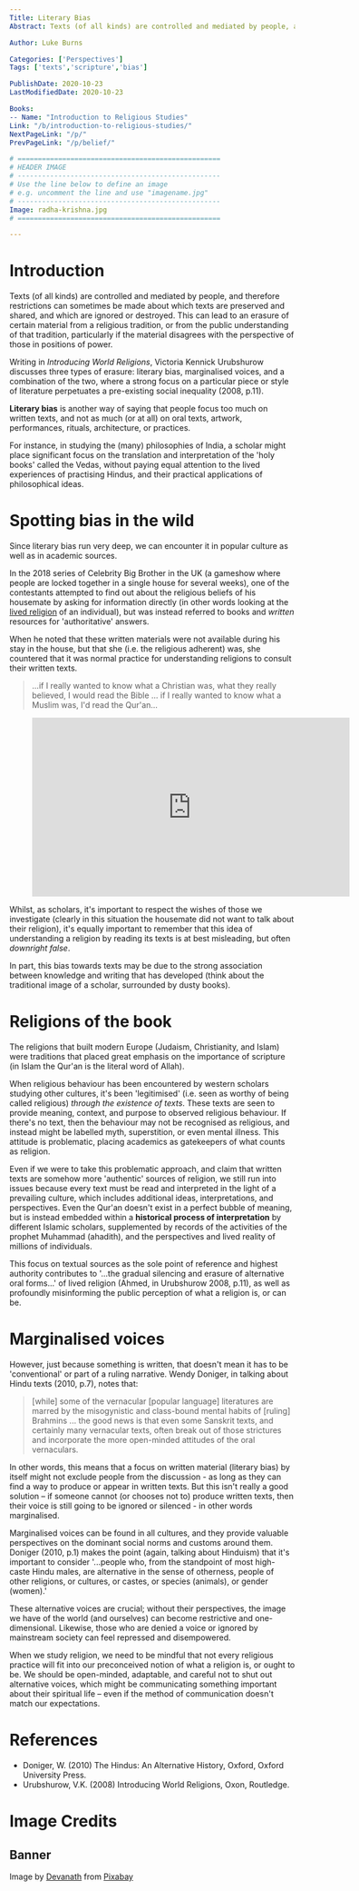 ```yaml
---
Title: Literary Bias
Abstract: Texts (of all kinds) are controlled and mediated by people, and therefore restrictions can sometimes be made about which texts are preserved and shared, and which are ignored or destroyed. This can lead to an erasure of certain material from a religious tradition, or from the public understanding of that tradition, particularly if the material disagrees with the perspective of those in positions of power.

Author: Luke Burns

Categories: ['Perspectives']
Tags: ['texts','scripture','bias']

PublishDate: 2020-10-23
LastModifiedDate: 2020-10-23

Books:
-- Name: "Introduction to Religious Studies"
Link: "/b/introduction-to-religious-studies/"
NextPageLink: "/p/"
PrevPageLink: "/p/belief/"

# ==================================================
# HEADER IMAGE
# --------------------------------------------------
# Use the line below to define an image
# e.g. uncomment the line and use "imagename.jpg"
# --------------------------------------------------
Image: radha-krishna.jpg
# ==================================================

---
```

# Introduction
Texts (of all kinds) are controlled and mediated by people, and therefore restrictions can sometimes be made about which texts are preserved and shared, and which are ignored or destroyed. This can lead to an erasure of certain material from a religious tradition, or from the public understanding of that tradition, particularly if the material disagrees with the perspective of those in positions of power.

Writing in *Introducing World Religions*, Victoria Kennick Urubshurow discusses three types of erasure: literary bias, marginalised voices, and a combination of the two, where a strong focus on a particular piece or style of literature perpetuates a pre-existing social inequality (2008, p.11).

**Literary bias** is another way of saying that people focus too much on written texts, and not as much (or at all) on oral texts, artwork, performances, rituals, architecture, or practices. 

For instance, in studying the (many) philosophies of India, a scholar might place significant focus on the translation and interpretation of the 'holy books' called the Vedas, without paying equal attention to the lived experiences of practising Hindus, and their practical applications of philosophical ideas.

# Spotting bias in the wild
Since literary bias run very deep, we can encounter it in popular culture as well as in academic sources.

In the 2018 series of Celebrity Big Brother in the UK (a gameshow where people are locked together in a single house for several weeks), one of the contestants attempted to find out about the religious beliefs of his housemate by asking for information directly (in other words looking at the [lived religion](/p/lived-religion) of an individual), but was instead referred to books and *written* resources for 'authoritative' answers. 

When he noted that these written materials were not available during his stay in the house, but that she (i.e. the religious adherent) was, she countered that it was normal practice for understanding religions to consult their written texts.

>...if I really wanted to know what a Christian was, what they really believed, I would read the Bible ... if I really wanted to know what a Muslim was, I'd read the Qur'an...

<figure class="image is-16by9">
    <iframe class="has-ratio" width="560" height="315" src="https://www.youtube.com/embed/ZTFueQbe-yo" frameborder="0" allow="accelerometer; autoplay; clipboard-write; encrypted-media; gyroscope; picture-in-picture" allowfullscreen></iframe>
</figure>

Whilst, as scholars, it's important to respect the wishes of those we investigate (clearly in this situation the housemate did not want to talk about their religion), it's equally important to remember that this idea of understanding a religion by reading its texts is at best misleading, but often *downright false*. 

In part, this bias towards texts may be due to the strong association between knowledge and writing that has developed (think about the traditional image of a scholar, surrounded by dusty books).

# Religions of the book
The religions that built modern Europe (Judaism, Christianity, and Islam) were traditions that placed great emphasis on the importance of scripture (in Islam the Qur'an is the literal word of Allah).

When religious behaviour has been encountered by western scholars studying other cultures, it's been 'legitimised' (i.e. seen as worthy of being called religious) *through the existence of texts*. These texts are seen to provide meaning, context, and purpose to observed religious behaviour. If there's no text, then the behaviour may not be recognised as religious, and instead might be labelled myth, superstition, or even mental illness. This attitude is problematic, placing academics as gatekeepers of what counts as religion.

Even if we were to take this problematic approach, and claim that written texts are somehow more 'authentic' sources of religion, we still run into issues because every text must be read and interpreted in the light of a prevailing culture, which includes additional ideas, interpretations, and perspectives. Even the Qur'an doesn't exist in a perfect bubble of meaning, but is instead embedded within a **historical process of interpretation** by different Islamic scholars, supplemented by records of the activities of the prophet Muhammad (ahadith), and the perspectives and lived reality of millions of individuals.

This focus on textual sources as the sole point of reference and highest authority contributes to '...the gradual silencing and erasure of alternative oral forms...' of lived religion (Ahmed, in Urubshurow 2008, p.11), as well as profoundly misinforming the public perception of what a religion is, or can be.

# Marginalised voices
However, just because something is written, that doesn't mean it has to be 'conventional' or part of a ruling narrative. Wendy Doniger, in talking about Hindu texts (2010, p.7), notes that:

>[while] some of the vernacular [popular language] literatures are marred by the misogynistic and class-bound mental habits of [ruling] Brahmins ... the good news is that even some Sanskrit texts, and certainly many vernacular texts, often break out of those strictures and incorporate the more open-minded attitudes of the oral vernaculars.

In other words, this means that a focus on written material (literary bias) by itself might not exclude people from the discussion - as long as they can find a way to produce or appear in written texts. But this isn't really a good solution – if someone cannot (or chooses not to) produce written texts, then their voice is still going to be ignored or silenced - in other words marginalised.

Marginalised voices can be found in all cultures, and they provide valuable perspectives on the dominant social norms and customs around them. Doniger (2010, p.1) makes the point (again, talking about Hinduism) that it's important to consider '...people who, from the standpoint of most high-caste Hindu males, are alternative in the sense of otherness, people of other religions, or cultures, or castes, or species (animals), or gender (women).'

These alternative voices are crucial; without their perspectives, the image we have of the world (and ourselves) can become restrictive and one-dimensional. Likewise, those who are denied a voice or ignored by mainstream society can feel repressed and disempowered.

When we study religion, we need to be mindful that not every religious practice will fit into our preconceived notion of what a religion is, or ought to be. We should be open-minded, adaptable, and careful not to shut out alternative voices, which might be communicating something important about their spiritual life – even if the method of communication doesn't match our expectations.

# References
* Doniger, W. (2010) The Hindus: An Alternative History, Oxford, Oxford University Press.
* Urubshurow, V.K. (2008) Introducing World Religions, Oxon, Routledge.

# Image Credits
## Banner
Image by <a href="https://pixabay.com/users/devanath-1785462/?utm_source=link-attribution&amp;utm_medium=referral&amp;utm_campaign=image&amp;utm_content=2977427">Devanath</a> from <a href="https://pixabay.com/?utm_source=link-attribution&amp;utm_medium=referral&amp;utm_campaign=image&amp;utm_content=2977427">Pixabay</a>
